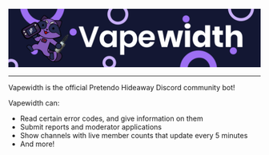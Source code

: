 ![Bandwidth Banner](./src/images/vapewidth-banner.png)
___
Vapewidth is the official Pretendo Hideaway Discord community bot!

Vapewidth can:
- Read certain error codes, and give information on them
- Submit reports and moderator applications
- Show channels with live member counts that update every 5 minutes
- And more!
